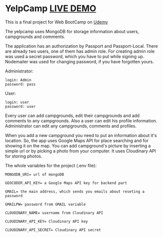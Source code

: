 # YelpCamp [LIVE DEMO](https://tereshka-yelp-camp.herokuapp.com/)

This is a final project for Web BootCamp on [Udemy](https://www.udemy.com/the-web-developer-bootcamp/learn/v4/overview)

The yelpcamp uses MongoDB for storage information about users, campgrounds and comments.

The application has an authorization by Passport and Passport-Local. There are already two users, one of them has admin role. For creating admin role was used a secret password, which  you have to put while signing up. Nodemailer was used for changing password, if you have forgotten yours.

Administrator:
```
login: Admin
password: pass
```

User:
```
login: user
password: user
```

Every user can add campgrounds, edit their campgrounds and add comments to any campgrounds. Also a user can edit his profile information.
Administrator can edit any campgrounds, comments and profiles.

When you add a new campground you need to put an information about it's location. So, the app uses Google Maps API for place searching and for showing it on the map.
You can add campground's picture by inserting a simple url or by picking a photo from your computer. It uses Cloudinary API for storing photos. 

The whole variables for the project (.env file):
```
MONGODB_URI= url of mongoDB

GEOCODER_API_KEY= a Google Maps API key for backend part

GMAIL= the main address, which sends you emails about reseting a password

GMAILPW= password from GMAIL variable

CLOUDINARY_NAME= username from Cloudinary API

CLOUDINARY_API_KEY= Cloudinary API key

CLOUDINARY_API_SECRET= Cloudinary API secret
```

